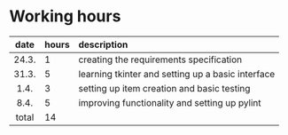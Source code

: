 # Working hours

| date | hours | description |
|:-:|:--|:--|
| 24.3. | 1 | creating the requirements specification |
| 31.3. | 5 | learning tkinter and setting up a basic interface |
| 1.4.  | 3 | setting up item creation and basic testing |
| 8.4.  | 5 | improving functionality and setting up pylint |
| total | 14 | |
